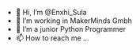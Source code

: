 - 👋 Hi, I’m @Enxhi_Sula
- 👀 I’m working in MakerMinds Gmbh
- 🌱 I’m a junior Python Programmer
- 📫 How to reach me ...

<!---
Enxhi25/Enxhi25 is a ✨ special ✨ repository because its `README.md` (this file) appears on your GitHub profile.
You can click the Preview link to take a look at your changes.
--->
